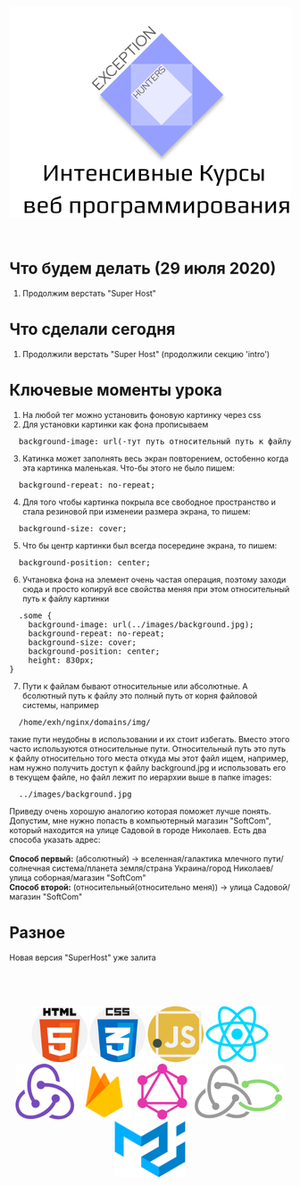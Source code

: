 <p align="center">
  <img src="logos/eh-logo.svg" alt="Exception Hunters logo"/>
</p>
<br />

# Что будем делать (29 июля 2020)
1) Продолжим верстать "Super Host"

# Что сделали сегодня
1) Продолжили верстать "Super Host" (продолжили секцию 'intro')

# Ключевые моменты урока
1) На любой тег можно установить фоновую картинку через  css
2) Для установки картинки как фона прописываем 
<pre>
  background-image: url(-тут путь относительный путь к файлу картинки-);
</pre>
3) Катинка может заполнять весь экран повторением, остобенно когда эта картинка маленькая. Что-бы этого не было пишем:
<pre>
  background-repeat: no-repeat;
</pre>
4) Для того чтобы картинка покрыла все свободное пространство и стала резиновой при изменеии размера экрана, то пишем:
<pre>
  background-size: cover;
</pre>
5) Что бы центр картинки был всегда посередине экрана, то пишем:
<pre>
  background-position: center;
</pre>
6) Учтановка фона на элемент очень частая операция, поэтому заходи сюда и просто копируй все свойства меняя при этом относительный путь к файлу картинки
<pre>
  .some {
    background-image: url(../images/background.jpg);
    background-repeat: no-repeat;
    background-size: cover;
    background-position: center;
    height: 830px;
}
</pre>
7) Пути к файлам бывают относительные или абсолютные. А бсолютный путь к файлу это полный путь от корня файловой системы, например
<pre>
  /home/exh/nginx/domains/img/
</pre>
такие пути неудобны в использовании и их стоит избегать. Вместо этого часто используются относительные пути. Относительный путь это путь к файлу относительно того места откуда мы этот файл ищем, например, нам нужно получить доступ к файлу background.jpg и использовать его в текущем файле, но файл лежит по иерархии выше в папке images:
<pre>
  ../images/background.jpg
</pre>
Приведу очень хорошую аналогию которая поможет лучше понять. Допустим, мне нужно попасть в компьютерный магазин "SoftCom", который находится на улице Садовой в городе Николаев. Есть два способа указать адрес:<br/>
<br/>
<strong>Способ первый:</strong> (абсолютный) -> вселенная/галактика млечного пути/солнечная система/планета земля/страна Украина/город Николаев/улица соборная/магазин "SoftCom"<br/>
<strong>Способ второй:</strong> (относительный(относительно меня)) -> улица Садовой/магазин "SoftCom"

# Разное
Новая версия "SuperHost"  уже залита

<br />
<br />
<br />
<p align="center">
  <img with="100" height="100" src="logos/html-5.svg" alt="html-logo"/>
  <img with="100" height="100" src="logos/css.svg" alt="css-logo"/>
  <img with="100" height="100" src="logos/javascript.svg" alt="js-logo"/>
  <img with="100" height="100" src="logos/react.svg" alt="react-logo"/>
  <img with="100" height="100" src="logos/redux.svg" alt="redux-logo"/>
  <img with="100" height="100" src="logos/firebase.svg" alt="firebase"/>
  <img with="100" height="100" src="logos/graphql.svg" alt="graphql"/>
  <img with="100" height="100" src="logos/redux-saga.svg" alt="redux-saga-logo"/>
  <img with="100" height="100" src="logos/material-ui-1.svg" alt="material-ui-logo"/>
</p>
